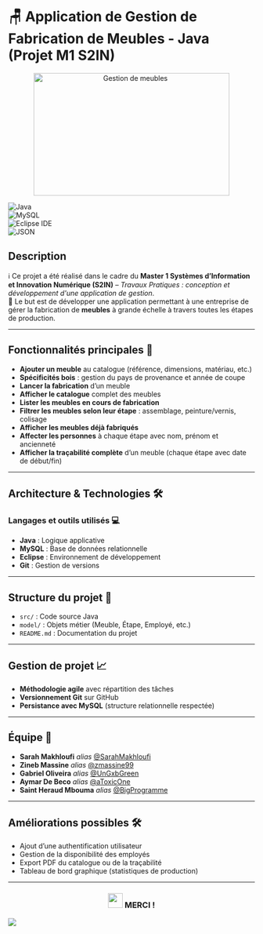 # 🪑 Application de Gestion de Fabrication de Meubles - Java (Projet M1 S2IN)

<div align="center">
    <img src="https://fr.mycs.com/blog/wp-content/uploads/2023/04/shelves_hero_ipad-1024x450.png" alt="Gestion de meubles" width="400" height="250">
</div>

![Java](https://img.shields.io/badge/Java-%23ED8B00.svg?logo=java&logoColor=white)  
![MySQL](https://img.shields.io/badge/mysql-%2300f.svg?logo=mysql&logoColor=white)  
![Eclipse IDE](https://img.shields.io/badge/Eclipse-IDE-%23323330.svg?logo=eclipseide&logoColor=white)  
![JSON](https://img.shields.io/badge/json-%23000000.svg?logo=json&logoColor=white)

## Description 

ℹ️ Ce projet a été réalisé dans le cadre du **Master 1 Systèmes d’Information et Innovation Numérique (S2IN)** – *Travaux Pratiques : conception et développement d'une application de gestion*.  
🎯 Le but est de développer une application permettant à une entreprise de gérer la fabrication de **meubles** à grande échelle à travers toutes les étapes de production.

---

## Fonctionnalités principales 🔧

* **Ajouter un meuble** au catalogue (référence, dimensions, matériau, etc.)
* **Spécificités bois** : gestion du pays de provenance et année de coupe
* **Lancer la fabrication** d’un meuble
* **Afficher le catalogue** complet des meubles
* **Lister les meubles en cours de fabrication**
* **Filtrer les meubles selon leur étape** : assemblage, peinture/vernis, colisage
* **Afficher les meubles déjà fabriqués**
* **Affecter les personnes** à chaque étape avec nom, prénom et ancienneté
* **Afficher la traçabilité complète** d’un meuble (chaque étape avec date de début/fin)

---

## Architecture & Technologies 🛠️

### Langages et outils utilisés 💻

* **Java** : Logique applicative
* **MySQL** : Base de données relationnelle
* **Eclipse** : Environnement de développement
* **Git** : Gestion de versions


---

## Structure du projet 📂

* `src/` : Code source Java
* `model/` : Objets métier (Meuble, Étape, Employé, etc.)
* `README.md` : Documentation du projet


---

## Gestion de projet 📈

* **Méthodologie agile** avec répartition des tâches
* **Versionnement Git** sur GitHub
* **Persistance avec MySQL** (structure relationnelle respectée)


---

## Équipe 👥

* **Sarah Makhloufi** _alias_ [@SarahMakhloufi](https://github.com/SarahMakhloufi)  
* **Zineb Massine** _alias_ [@zmassine99](https://github.com/zmassine99)  
* **Gabriel Oliveira** _alias_ [@UnGxbGreen](https://github.com/UnGxbGreen)  
* **Aymar De Beco** _alias_ [@aToxicOne](https://github.com/aToxicOne)  
* **Saint Heraud Mbouma** _alias_ [@BigProgramme](https://github.com/BigProgramme)


---

## Améliorations possibles 🛠️

* Ajout d’une authentification utilisateur
* Gestion de la disponibilité des employés
* Export PDF du catalogue ou de la traçabilité
* Tableau de bord graphique (statistiques de production)

---

<h3 align="center"><img src = "https://raw.githubusercontent.com/MartinHeinz/MartinHeinz/master/wave.gif" width = 30px> MERCI ! </h3>  

[![](https://img.shields.io/badge/back%20to%20top-%E2%86%A9-blue)](#)

